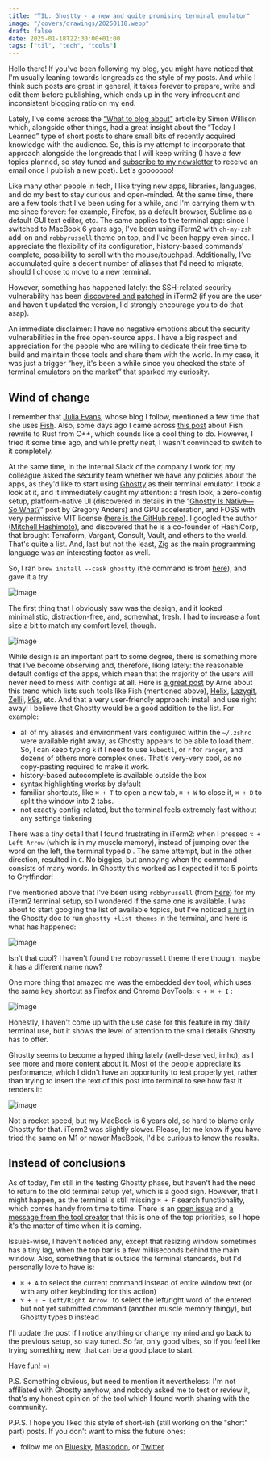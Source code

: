 ```yaml
---
title: "TIL: Ghostty - a new and quite promising terminal emulator"
image: "/covers/drawings/20250118.webp"
draft: false
date: 2025-01-18T22:30:00+01:00
tags: ["til", "tech", "tools"]
---
```


Hello there! If you've been following my blog, you might have noticed that I'm usually leaning towards longreads as the style of my posts. And while I think such posts are great in general, it takes forever to prepare, write and edit them before publishing, which ends up in the very infrequent and inconsistent blogging ratio on my end. 

Lately, I've come across the [“What to blog about”](https://simonwillison.net/2022/Nov/6/what-to-blog-about/) article by Simon Willison which, alongside other things, had a great insight about the “Today I Learned” type of short posts to share small bits of recently acquired knowledge with the audience. So, this is my attempt to incorporate that approach alongside the longreads that I will keep writing (I have a few topics planned, so stay tuned and [subscribe to my newsletter](https://mail.n0rdy.foo/subscription/form) to receive an email once I publish a new post). Let's gooooooo!

Like many other people in tech, I like trying new apps, libraries, languages, and do my best to stay curious and open-minded. At the same time, there are a few tools that I've been using for a while, and I'm carrying them with me since forever: for example, Firefox, as a default browser, Sublime as a default GUI text editor, etc. The same applies to the terminal app: since I switched to MacBook 6 years ago, I've been using iTerm2 with `oh-my-zsh` add-on and `robbyrussell` theme on top, and I've been happy even since. I appreciate the flexibility of its configuration, history-based commands' complete, possibility to scroll with the mouse/touchpad. Additionally, I've accumulated quire a decent number of aliases that I'd need to migrate, should I choose to move to a new terminal.

However, something has happened lately: the SSH-related security vulnerability has been [discovered and patched](https://iterm2.com/downloads/stable/iTerm2-3_5_11.changelog) in iTerm2 (if you are the user and haven't updated the version, I'd strongly encourage you to do that asap).

An immediate disclaimer: I have no negative emotions about the security vulnerabilities in the free open-source apps. I have a big respect and appreciation for the people who are willing to dedicate their free time to build and maintain those tools and share them with the world. In my case, it was just a trigger “hey, it's been a while since you checked the state of terminal emulators on the market” that sparked my curiosity. 

## Wind of change

I remember that [Julia Evans](https://jvns.ca/), whose blog I follow, mentioned a few time that she uses [Fish](https://fishshell.com/). Also, some days ago I came across [this post](https://fishshell.com/blog/rustport/) about Fish rewrite to Rust from C++, which sounds like a cool thing to do. However, I tried it some time ago, and while pretty neat, I wasn't convinced to switch to it completely.

At the same time, in the internal Slack of the company I work for, my colleague asked the security team whether we have any policies about the apps, as they'd like to start using [Ghostty](https://ghostty.org/) as their terminal emulator. I took a look at it, and it immediately caught my attention: a fresh look, a zero-config setup, platform-native UI (discovered in details in the “[Ghostty Is Native—So What?](https://gpanders.com/blog/ghostty-is-native-so-what/)” post by Gregory Anders) and GPU acceleration, and FOSS with very permissive MIT license ([here is the GitHub repo](https://github.com/ghostty-org/ghostty)). I googled the author ([Mitchell Hashimoto](https://mitchellh.com/)), and discovered that he is a co-founder of HashiCorp, that brought Terraform, Vargant, Consult, Vault, and others to the world. That's quite a list. And, last but not the least, [Zig](https://ziglang.org/) as the main programming language was an interesting factor as well. 

So, I ran `brew install --cask ghostty` (the command is from [here](https://ghostty.org/docs/install/binary#homebrew)), and gave it a try. 

![image](/images/drawings/20250118-0001.webp)

The first thing that I obviously saw was the design, and it looked minimalistic, distraction-free, and, somewhat, fresh. I had to increase a font size a bit to match my comfort level, though.

![image](/images/screenshots/20250118-0001.webp)

While design is an important part to some degree, there is something more that I've become observing and, therefore, liking lately: the reasonable default configs of the apps, which mean that the majority of the users will never need to mess with configs at all. Here is [a great post](https://arne.me/blog/we-need-more-zero-config-tools) by Arne about this trend which lists such tools like Fish (mentioned above), [Helix](https://helix-editor.com/), [Lazygit](https://github.com/jesseduffield/lazygit), [Zellij](https://zellij.dev/), [k9s](https://k9scli.io/), etc. And that a very user-friendly approach: install and use right away! I believe that Ghostty would be a good addition to the list. For example:

- all of my aliases and environment vars configured within the `~/.zshrc` were available right away, as Ghostty appears to be able to load them. So, I can keep typing `k` if I need to use `kubectl`, or `r` for `ranger`, and dozens of others more complex ones. That's very-very cool, as no copy-pasting required to make it work.
- history-based autocomplete is available outside the box
- syntax highlighting works by default
- familiar shortcuts, like `⌘ + T` to open a new tab, `⌘ + W` to close it, `⌘ + D` to split the window into 2 tabs.
- not exactly config-related, but the terminal feels extremely fast without any settings tinkering

There was a tiny detail that I found frustrating in iTerm2: when I pressed `⌥ + Left Arrow` (which is in my muscle memory), instead of jumping over the word on the left, the terminal typed `D` . The same attempt, but in the other direction, resulted in `C`. No biggies, but annoying when the command consists of many words. In Ghostty this worked as I expected it to: 5 points to Gryffindor!

I've mentioned above that I've been using `robbyrussell` (from [here](https://github.com/ohmyzsh/ohmyzsh/wiki/themes)) for my iTerm2 terminal setup, so I wondered if the same one is available. I was about to start googling the list of available topics, but I've noticed [a hint](https://ghostty.org/docs/features/theme#listing-available-themes) in the Ghostty doc to run `ghostty +list-themes` in the terminal, and here is what has happened:

![image](/images/screenshots/20250118-0002.gif)

Isn't that cool? I haven't found the `robbyrussell` theme there though, maybe it has a different name now?

One more thing that amazed me was the embedded dev tool, which uses the same key shortcut as Firefox and Chrome DevTools: `⌥ + ⌘ + I` :

![image](/images/screenshots/20250118-0003.webp)

Honestly, I haven't come up with the use case for this feature in my daily terminal use, but it shows the level of attention to the small details Ghostty has to offer.

Ghostty seems to become a hyped thing lately (well-deserved, imho), as I see more and more content about it. Most of the people appreciate its performance, which I didn't have an opportunity to test properly yet, rather than trying to insert the text of this post into terminal to see how fast it renders it:

![image](/images/screenshots/20250118-0004.gif)

Not a rocket speed, but my MacBook is 6 years old, so hard to blame only Ghostty for that. iTerm2 was slightly slower. Please, let me know if you have tried the same on M1 or newer MacBook, I'd be curious to know the results.

## Instead of conclusions

As of today, I'm still in the testing Ghostty phase, but haven't had the need to return to the old terminal setup yet, which is a good sign.  However, that I might happen, as the terminal is still missing `⌘ + F` search functionality, which comes handy from time to time. There is an [open issue](https://github.com/ghostty-org/ghostty/issues/189) and [a message from the tool creator](https://github.com/ghostty-org/ghostty/issues/189#issuecomment-2558909414) that this is one of the top priorities, so I hope it's the matter of time when it is coming.

Issues-wise, I haven't noticed any, except that resizing window sometimes has a tiny lag, when the top bar is a few milliseconds behind the main window. Also, something that is outside the terminal standards, but I'd personally love to have is:

- `⌘ + A` to select the current command instead of entire window text (or with any other keybinding for this action)
- `⌥ + ⇧ + Left/Right Arrow ` to select the left/right word of the entered but not yet submitted command (another muscle memory thingy), but Ghostty types `D` instead

I'll update the post if I notice anything or change my mind and go back to the previous setup, so stay tuned. So far, only good vibes, so if you feel like trying something new, that can be a good place to start.

Have fun! =)

P.S. Something obvious, but need to mention it nevertheless: I'm not affiliated with Ghostty anyhow, and nobody asked me to test or review it, that's my honest opinion of the tool which I found worth sharing with the community. 

P.P.S. I hope you liked this style of short-ish (still working on the "short" part) posts. If you don't want to miss the future ones:


- follow me on [Bluesky](https://bsky.app/profile/n0rdy.foo), [Mastodon](https://mastodon.social/@n0rdy), or [Twitter](https://x.com/_n0rdy_)

 
